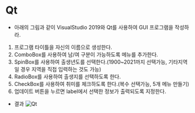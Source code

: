# Qt
- 아래의 그림과 같이 VisualStudio 2019와 Qt를 사용하여 GUI 프로그램을 작성하라.
1) 프로그램 타이틀을 자신의 이름으로 생성한다.
2) ComboBox를 사용하여 남/여 구분이 가능하도록 메뉴를 추가한다.
3) SpinBox를 사용하여 출생년도를 선택한다.(1900~2021까지 선택가능, 기타지역일 경우 지역을 직접 입력하는 것도 가능)
4) RadioBox를 사용하여 출생지를 선택하도록 한다.
5) CheckBox를 사용하여 취미를 체크하도록 한다.(복수 선택가능, 5개 메뉴 만들기)
6) 업데이트 버튼을 누르면 label에서 선택한 정보가 출력되도록 지정한다.

- 결과
![Qt](https://user-images.githubusercontent.com/76901290/122717822-20682680-d2a7-11eb-810a-4c7c7467b0a7.PNG)

